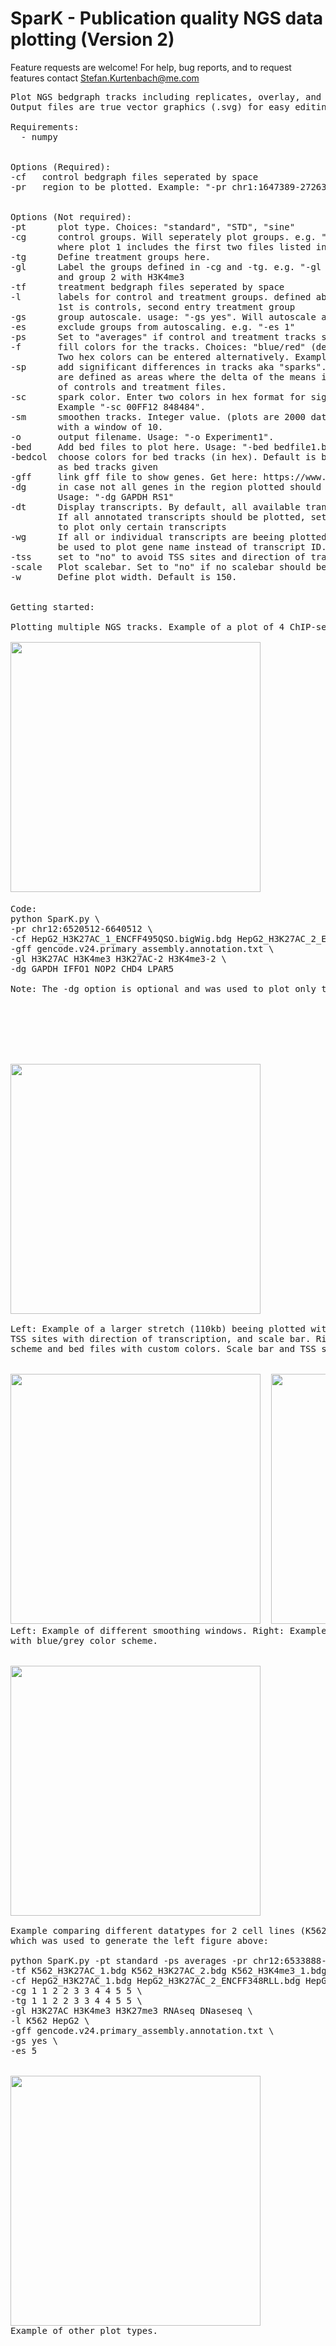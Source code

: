# SparK - Publication quality NGS data plotting (Version 2)
Feature requests are welcome! For help, bug reports, and to request features contact Stefan.Kurtenbach@me.com
<pre>
Plot NGS bedgraph tracks including replicates, overlay, and standard deviations. 
Output files are true vector graphics (.svg) for easy editing.

Requirements:
  - numpy
 
 
Options (Required):
-cf   control bedgraph files seperated by space
-pr   region to be plotted. Example: "-pr chr1:1647389-272634"


Options (Not required):
-pt      plot type. Choices: "standard", "STD", "sine"
-cg      control groups. Will seperately plot groups. e.g. "-cg 1 1 2 2" will generate 2 plots,
         where plot 1 includes the first two files listed in "-cf", and plot 2 file 3 and 4
-tg      Define treatment groups here.
-gl      Label the groups defined in -cg and -tg. e.g. "-gl RNAseq H3K4me3" will label group 1 with RNAseq, 
         and group 2 with H3K4me3
-tf      treatment bedgraph files seperated by space
-l       labels for control and treatment groups. defined above. e.g. "-l brain_cells tumor_cells". 1st
         1st is controls, second entry treatment group
-gs      group autoscale. usage: "-gs yes". Will autoscale all groups.
-es      exclude groups from autoscaling. e.g. "-es 1"
-ps      Set to "averages" if control and treatment tracks should be averaged.
-f       fill colors for the tracks. Choices: "blue/red" (default), "blue/grey", "all_grey", "blue/green".
         Two hex colors can be entered alternatively. Examples" "-f blue/grey", "-f 00FF12 848484".
-sp      add significant differences in tracks aka "sparks". Usage: "-sp yes". Significant areas 
         are defined as areas where the delta of the means is greater than the sum of standard deviations 
         of controls and treatment files. 
-sc      spark color. Enter two colors in hex format for significantly increase and decreased areas. 
         Example "-sc 00FF12 848484".
-sm      smoothen tracks. Integer value. (plots are 2000 data points wide. "-sm 10" will smoothen 
         with a window of 10.
-o       output filename. Usage: "-o Experiment1".
-bed     Add bed files to plot here. Usage: "-bed bedfile1.bed bedfile2.bed"...
-bedcol  choose colors for bed tracks (in hex). Default is blue. Choose either one color, or same amount 
         as bed tracks given
-gff     link gff file to show genes. Get here: https://www.gencodegenes.org/human/
-dg      in case not all genes in the region plotted should be displayed, enter the genes to plot here.
         Usage: "-dg GAPDH RS1"
-dt      Display transcripts. By default, all available transcripts for a gene will be merged and plotted as one. If 
         If all annotated transcripts should be plotted, set this to "all". Alternatively, transcript IDs can be listed 
         to plot only certain transcripts
-wg      If all or individual transcripts are beeing plotted (-dt function) instead of the merged default, then "-wg yes" can
         be used to plot gene name instead of transcript ID.
-tss     set to "no" to avoid TSS sites and direction of transcription being indicated with arrows.
-scale   Plot scalebar. Set to "no" if no scalebar should be plotted.
-w       Define plot width. Default is 150.


Getting started:

Plotting multiple NGS tracks. Example of a plot of 4 ChIP-seq tracks with standard settings.

<img src="https://github.com/StefanKurtenbach/SparK/blob/master/FigureA.png" width="400">  

Code:
python SparK.py \
-pr chr12:6520512-6640512 \
-cf HepG2_H3K27AC_1_ENCFF495QSO.bigWig.bdg HepG2_H3K27AC_2_ENCFF348RLL.bigWig.bdg HepG2_H3K4me3_1_ENCFF699DRO.bigWig.bdg HepG2_H3K4me3_2_ENCFF400FYO.bigWig.bdg \
-gff gencode.v24.primary_assembly.annotation.txt \
-gl H3K27AC H3K4me3 H3K27AC-2 H3K4me3-2 \
-dg GAPDH IFFO1 NOP2 CHD4 LPAR5

Note: The -dg option is optional and was used to plot only the five major genes in this area.

 





<img src="https://github.com/StefanKurtenbach/SparK/blob/master/bedfile%20examples.png" width="400">

Left: Example of a larger stretch (110kb) beeing plotted with standard colors, subset of genes,
TSS sites with direction of transcription, and scale bar. Right: Example with "blue/green" color 
scheme and bed files with custom colors. Scale bar and TSS sites were not plotted.


<img src="https://github.com/StefanKurtenbach/SparK/blob/master/smoothing2.png" width="400">  <img src="https://raw.githubusercontent.com/StefanKurtenbach/SparK/master/sparks.png" width="400">
Left: Example of different smoothing windows. Right: Example of sparks beeing added to a plot 
with blue/grey color scheme.


<img src="https://raw.githubusercontent.com/StefanKurtenbach/SparK/master/Example1.jpg" width="400">

Example comparing different datatypes for 2 cell lines (K562 and HepG2) 
which was used to generate the left figure above:

python SparK.py -pt standard -ps averages -pr chr12:6533888-6539592 \
-tf K562_H3K27AC_1.bdg K562_H3K27AC_2.bdg K562_H3K4me3_1.bdg K562_H3K4me3_2_ENCFF352VRB.bigWig.bdg K562_H3K27me3_1.bdg K562_H3K27me3_2.bdg K562_RNAseq.bdg K562_RNAseq.bdg K562_DNAseseq_1.bdg K562_DNAseseq_2.bdg \
-cf HepG2_H3K27AC_1.bdg HepG2_H3K27AC_2_ENCFF348RLL.bdg HepG2_H3K4me3_1.bdg HepG2_H3K4me3_2.bdg HepG2_H3K27me3_1.bdg H3K27me3_2.bdg HepG2_RNAseq_plus_1.bdg /HepG2_RNAseq_2.bdg HepG2_DNAseseq_1.bdg K562_DNAseseq_2.bdg \
-cg 1 1 2 2 3 3 4 4 5 5 \
-tg 1 1 2 2 3 3 4 4 5 5 \
-gl H3K27AC H3K4me3 H3K27me3 RNAseq DNaseseq \
-l K562 HepG2 \
-gff gencode.v24.primary_assembly.annotation.txt \
-gs yes \
-es 5


<img src="https://raw.githubusercontent.com/StefanKurtenbach/SparK/master/Picture2.png" width="400">
Example of other plot types.



</pre>
